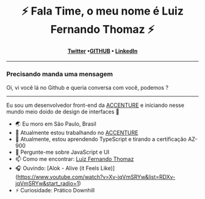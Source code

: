 <h1 align="center">⚡️ Fala Time, o meu nome é Luiz Fernando Thomaz ⚡️</h1>
<h4 align="center"><a href="https://twitter.com/lftho">Twitter</a> &bull;<a href="https://github.com/Lftho">GITHUB</a> &bull; <a href="https://www.linkedin.com/in/lftho/">LinkedIn</a></h4>

---

### Precisando manda uma mensagem <!-- From -->

<!-- Message -->

Oi, vi você lá no Github e queria conversa com você, podemos ?

---

Eu sou um desenvolvedor front-end da [ACCENTURE](https://www.accenture.com/br-pt) e iniciando nesse mundo meio doido de design de interfaces 🏰

- 🌏 Eu moro em São Paulo, Brasil
- 🔭 Atualmente estou trabalhando no [ACCENTURE](https://www.accenture.com/br-pt)
- 🌱 Atualmente, estou aprendendo TypeScript e tirando a certificação AZ-900
- 💬 Pergunte-me sobre JavaScript e UI
- 📫 Como me encontrar: [Luiz Fernando Thomaz](https://www.linkedin.com/in/lftho)
- 🎧 Ouvindo: [Alok - Alive (it Feels Like)] (https://www.youtube.com/watch?v=Xv-jqVmSRYw&list=RDXv-jqVmSRYw&start_radio=1)
- ⚡ Curiosidade: Prático Downhill

